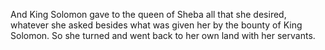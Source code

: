 And King Solomon gave to the queen of Sheba all that she desired, whatever she asked besides what was given her by the bounty of King Solomon. So she turned and went back to her own land with her servants.
